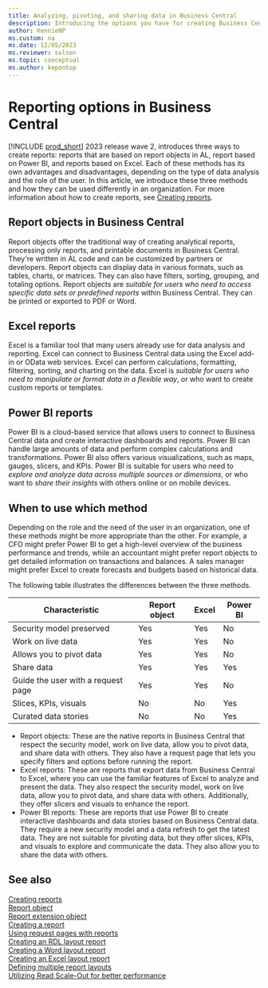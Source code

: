 ```yaml
---
title: Analyzing, pivoting, and sharing data in Business Central
description: Introducing the options you have for creating Business Central reports that analyze, pivot, and share data.
author: KennieNP
ms.custom: na
ms.date: 12/05/2023
ms.reviewer: solsen
ms.topic: conceptual
ms.author: kepontop
---
```


# Reporting options in Business Central

[!INCLUDE [prod_short](includes/prod_short.md)] 2023 release wave 2, introduces three ways to create reports: reports that are based on report objects in AL, report based on Power BI, and reports based on Excel. Each of these methods has its own advantages and disadvantages, depending on the type of data analysis and the role of the user. In this article, we introduce these three methods and how they can be used differently in an organization. For more information about how to create reports, see [Creating reports](devenv-reports.md).

## Report objects in Business Central

Report objects offer the traditional way of creating analytical reports, processing only reports, and printable documents in Business Central. They're written in AL code and can be customized by partners or developers. Report objects can display data in various formats, such as tables, charts, or matrices. They can also have filters, sorting, grouping, and totaling options. Report objects are *suitable for users who need to access specific data sets or predefined reports* within Business Central. They can be printed or exported to PDF or Word.

## Excel reports 

Excel is a familiar tool that many users already use for data analysis and reporting. Excel can connect to Business Central data using the Excel add-in or OData web services. Excel can perform calculations, formatting, filtering, sorting, and charting on the data. Excel is *suitable for users who need to manipulate or format data in a flexible way*, or who want to create custom reports or templates.

## Power BI reports

Power BI is a cloud-based service that allows users to connect to Business Central data and create interactive dashboards and reports. Power BI can handle large amounts of data and perform complex calculations and transformations. Power BI also offers various visualizations, such as maps, gauges, slicers, and KPIs. Power BI is suitable for users who need to *explore and analyze data across multiple sources or dimensions*, or who want to *share their insights* with others online or on mobile devices.

## When to use which method

Depending on the role and the need of the user in an organization, one of these methods might be more appropriate than the other. For example, a CFO might prefer Power BI to get a high-level overview of the business performance and trends, while an accountant might prefer report objects to get detailed information on transactions and balances. A sales manager might prefer Excel to create forecasts and budgets based on historical data.

The following table illustrates the differences between the three methods.

|Characteristic| Report object| Excel| Power BI|
|--------|--------------|------|---------|
|Security model preserved|Yes|Yes|No|
|Work on live data|Yes|Yes|No|
|Allows you to pivot data|Yes|Yes|No|
|Share data|Yes|Yes|Yes|
|Guide the user with a request page|Yes|Yes|No|
|Slices, KPIs, visuals|No|No|Yes|
|Curated data stories|No|No|Yes|

- Report objects: These are the native reports in Business Central that respect the security model, work on live data, allow you to pivot data, and share data with others. They also have a request page that lets you specify filters and options before running the report.
- Excel reports: These are reports that export data from Business Central to Excel, where you can use the familiar features of Excel to analyze and present the data. They also respect the security model, work on live data, allow you to pivot data, and share data with others. Additionally, they offer slicers and visuals to enhance the report.
- Power BI reports: These are reports that use Power BI to create interactive dashboards and data stories based on Business Central data. They require a new security model and a data refresh to get the latest data. They are not suitable for pivoting data, but they offer slices, KPIs, and visuals to explore and communicate the data. They also allow you to share the data with others.


## See also

[Creating reports](devenv-reports.md)  
[Report object](devenv-report-object.md)  
[Report extension object](devenv-report-ext-object.md)  
[Creating a report](devenv-howto-report-layout.md)  
[Using request pages with reports](devenv-request-pages-for-reports.md)  
[Creating an RDL layout report](devenv-howto-rdl-report-layout.md)  
[Creating a Word layout report](devenv-howto-report-layout.md)  
[Creating an Excel layout report](devenv-howto-excel-report-layout.md)  
[Defining multiple report layouts](devenv-multiple-report-layouts.md)  
[Utilizing Read Scale-Out for better performance](../administration/database-read-scale-out-overview.md)  



